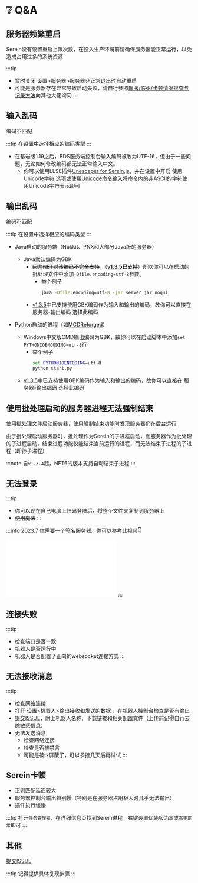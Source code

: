 # ❔ Q&A

## 服务器频繁重启

Serein没有设置重启上限次数，在投入生产环境前请确保服务器能正常运行，以免造成占用过多的系统资源

:::tip

- 暂时关闭 设置>服务器>服务器非正常退出时自动重启
- 可能是服务器存在异常导致启动失败，请自行参照[崩服/假死/卡顿情况排查与记录方法](https://www.minebbs.com/resources/bds.3403/)向其他大佬询问
:::

## 输入乱码

编码不匹配

:::tip
在设置中选择相应的编码类型
:::

- 在基岩版1.19之后，BDS服务端控制台输入编码被改为UTF-16，但由于一些问题，无论如何修改编码都无法正常输入中文。
  - 你可以使用LLSE插件[Unescaper for Serein.js](https://www.minebbs.com/resources/unescaper-for-serein.5441/)，并在设置中开启 使用Unicode字符 选项或使用[Unicode命令输入](../guide/command#在服务器中执行命令)将命令内的非ASCII的字符使用Unicode字符表示即可

## 输出乱码

编码不匹配

:::tip
在设置中选择相应的编码类型
:::

- Java启动的服务端（Nukkit、PNX和大部分Java版的服务器）
  - Java默认编码为GBK
    - ~~因为NET对该编码不完全支持~~，（**[v1.3.5](../version/v1.3.5)已支持**）所以你可以在启动的批处理文件中添加`-Dfile.encoding=utf-8`参数。
      - 举个例子
        ```bat
        java -Dfile.encoding=utf-8 -jar server.jar nogui
        ```
    - [v1.3.5](../version/v1.3.5)中已支持使用GBK编码作为输入和输出的编码，故你可以直接在 服务器-输出编码 选择此编码


- Python启动的进程（如[MCDReforged](https://github.com/Fallen-Breath/MCDReforged)）
  - Windows中文版CMD输出编码为GBK，故你可以在启动脚本中添加`set PYTHONIOENCODING=utf-8`行
    - 举个例子
      ```bat
      set PYTHONIOENCODING=utf-8
      python start.py
      ```
  - [v1.3.5](../version/v1.3.5)中已支持使用GBK编码作为输入和输出的编码，故你可以直接在 服务器-输出编码 选择此编码

## 使用批处理启动的服务器进程无法强制结束

使用批处理文件启动服务器，使用强制结束功能时发现服务器仍在后台运行

由于批处理启动服务器时，批处理作为Serein的子进程启动，而服务器作为批处理的子进程启动，结束进程功能仅能结束当前运行的进程，而无法结束子进程的子进程（即孙子进程）

:::note
自`v1.3.4`起，NET6的版本支持自动结束子进程
:::

## 无法登录

:::tip

- 你可以现在自己电脑上扫码登陆后，将整个文件夹复制到服务器上
- ~~使用魔法~~
:::

:::info
2023.7 你需要一个签名服务器。你可以参考此视频👇

<iframe src="//player.bilibili.com/player.html?aid=530300995&bvid=BV1nu411h7bS&cid=1177748002&page=1" scrolling="no" border="0" frameborder="no" framespacing="0" allowfullscreen="true"> </iframe>
:::

## 连接失败

:::tip

- 检查端口是否一致
- 机器人是否运行中
- 机器人是否配置了正向的websocket连接方式
:::

## 无法接收消息

:::tip

- 检查网络连接
- 打开 设置>机器人>输出接收和发送的数据 ，在机器人控制台检查是否有输出
- [提交ISSUE](https://github.com/Zaitonn/Serein/issues/new)，附上机器人名称、下载链接和相关配置文件（上传前记得自行去除敏感信息）
- 无法发送消息
  - 检查网络连接
  - 检查是否被禁言
  - 可能是被tx屏蔽了，可以多挂几天后再试试
:::

## Serein卡顿

- 正则匹配延迟较大
- 服务器控制台输出特别慢（特别是在服务器占用极大时几乎无法输出）
- 插件执行缓慢

:::tip
打开`任务管理器`，在详细信息页找到Serein进程，右键设置优先极为`高`或`高于正常`即可
:::

## 其他

[提交ISSUE](https://github.com/Zaitonn/Serein/issues/new/choose)

:::tip
记得提供具体复现步骤
:::
